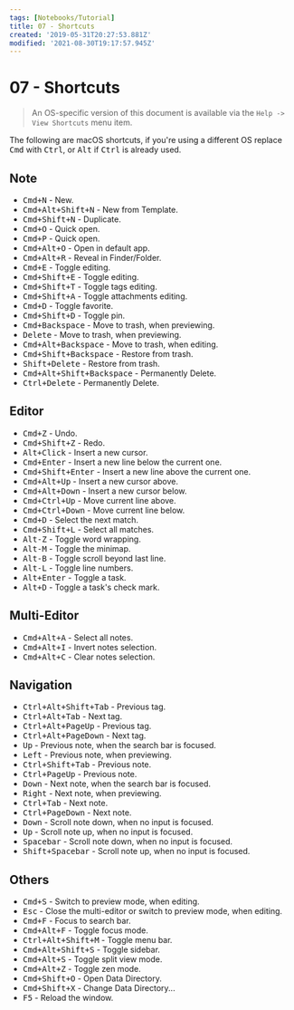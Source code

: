 ```yaml
---
tags: [Notebooks/Tutorial]
title: 07 - Shortcuts
created: '2019-05-31T20:27:53.881Z'
modified: '2021-08-30T19:17:57.945Z'
---
```


# 07 - Shortcuts

> An OS-specific version of this document is available via the `Help -> View Shortcuts` menu item.

The following are macOS shortcuts, if you're using a different OS replace <kbd>Cmd</kbd> with <kbd>Ctrl</kbd>, or <kbd>Alt</kbd> if <kbd>Ctrl</kbd> is already used.

## Note

- <kbd>Cmd+N</kbd> - New.
- <kbd>Cmd+Alt+Shift+N</kbd> - New from Template.
- <kbd>Cmd+Shift+N</kbd> - Duplicate.
- <kbd>Cmd+O</kbd> - Quick open.
- <kbd>Cmd+P</kbd> - Quick open.
- <kbd>Cmd+Alt+O</kbd> - Open in default app.
- <kbd>Cmd+Alt+R</kbd> - Reveal in Finder/Folder.
- <kbd>Cmd+E</kbd> - Toggle editing.
- <kbd>Cmd+Shift+E</kbd> - Toggle editing.
- <kbd>Cmd+Shift+T</kbd> - Toggle tags editing.
- <kbd>Cmd+Shift+A</kbd> - Toggle attachments editing.
- <kbd>Cmd+D</kbd> - Toggle favorite.
- <kbd>Cmd+Shift+D</kbd> - Toggle pin.
- <kbd>Cmd+Backspace</kbd> - Move to trash, when previewing.
- <kbd>Delete</kbd> - Move to trash, when previewing.
- <kbd>Cmd+Alt+Backspace</kbd> - Move to trash, when editing.
- <kbd>Cmd+Shift+Backspace</kbd> - Restore from trash.
- <kbd>Shift+Delete</kbd> - Restore from trash.
- <kbd>Cmd+Alt+Shift+Backspace</kbd> - Permanently Delete.
- <kbd>Ctrl+Delete</kbd> - Permanently Delete.

## Editor

- <kbd>Cmd+Z</kbd> - Undo.
- <kbd>Cmd+Shift+Z</kbd> - Redo.
- <kbd>Alt+Click</kbd> - Insert a new cursor.
- <kbd>Cmd+Enter</kbd> - Insert a new line below the current one.
- <kbd>Cmd+Shift+Enter</kbd> - Insert a new line above the current one.
- <kbd>Cmd+Alt+Up</kbd> - Insert a new cursor above.
- <kbd>Cmd+Alt+Down</kbd> - Insert a new cursor below.
- <kbd>Cmd+Ctrl+Up</kbd> - Move current line above.
- <kbd>Cmd+Ctrl+Down</kbd> - Move current line below.
- <kbd>Cmd+D</kbd> - Select the next match.
- <kbd>Cmd+Shift+L</kbd> - Select all matches.
- <kbd>Alt-Z</kbd> - Toggle word wrapping.
- <kbd>Alt-M</kbd> - Toggle the minimap.
- <kbd>Alt-B</kbd> - Toggle scroll beyond last line.
- <kbd>Alt-L</kbd> - Toggle line numbers.
- <kbd>Alt+Enter</kbd> - Toggle a task.
- <kbd>Alt+D</kbd> - Toggle a task's check mark.

## Multi-Editor

- <kbd>Cmd+Alt+A</kbd> - Select all notes.
- <kbd>Cmd+Alt+I</kbd> - Invert notes selection.
- <kbd>Cmd+Alt+C</kbd> - Clear notes selection.

## Navigation

- <kbd>Ctrl+Alt+Shift+Tab</kbd> - Previous tag.
- <kbd>Ctrl+Alt+Tab</kbd> - Next tag.
- <kbd>Ctrl+Alt+PageUp</kbd> - Previous tag.
- <kbd>Ctrl+Alt+PageDown</kbd> - Next tag.
- <kbd>Up</kbd> - Previous note, when the search bar is focused.
- <kbd>Left</kbd> - Previous note, when previewing.
- <kbd>Ctrl+Shift+Tab</kbd> - Previous note.
- <kbd>Ctrl+PageUp</kbd> - Previous note.
- <kbd>Down</kbd> - Next note, when the search bar is focused.
- <kbd>Right</kbd> - Next note, when previewing.
- <kbd>Ctrl+Tab</kbd> - Next note.
- <kbd>Ctrl+PageDown</kbd> - Next note.
- <kbd>Down</kbd> - Scroll note down, when no input is focused.
- <kbd>Up</kbd> - Scroll note up, when no input is focused.
- <kbd>Spacebar</kbd> - Scroll note down, when no input is focused.
- <kbd>Shift+Spacebar</kbd> - Scroll note up, when no input is focused.

## Others

- <kbd>Cmd+S</kbd> - Switch to preview mode, when editing.
- <kbd>Esc</kbd> - Close the multi-editor or switch to preview mode, when editing.
- <kbd>Cmd+F</kbd> - Focus to search bar.
- <kbd>Cmd+Alt+F</kbd> - Toggle focus mode.
- <kbd>Ctrl+Alt+Shift+M</kbd> - Toggle menu bar.
- <kbd>Cmd+Alt+Shift+S</kbd> - Toggle sidebar.
- <kbd>Cmd+Alt+S</kbd> - Toggle split view mode.
- <kbd>Cmd+Alt+Z</kbd> - Toggle zen mode.
- <kbd>Cmd+Shift+O</kbd> - Open Data Directory.
- <kbd>Cmd+Shift+X</kbd> - Change Data Directory...
- <kbd>F5</kbd> - Reload the window.
